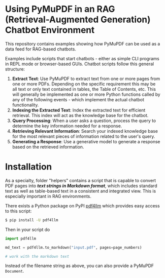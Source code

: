 # Using PyMuPDF in an RAG (Retrieval-Augmented Generation) Chatbot Environment

This repository contains examples showing how PyMuPDF can be used as a data feed for RAG-based chatbots.

Examples include scripts that start chatbots - either as simple CLI programs in REPL mode or browser-based GUIs.
Chatbot scripts follow this general structure:

1. **Extract Text**: Use PyMuPDF to extract text from one or more pages from one or more PDFs. Depending on the specific requirement this may be all text or only text contained in tables, the Table of Contents, etc.
This will generally be implemented as one or more Python functions called by any of the following events - which implement the actual chatbot functionality.
2. **Indexing the Extracted Text**: Index the extracted text for efficient retrieval. This index will act as the knowledge base for the chatbot.
3. **Query Processing**: When a user asks a question, process the query to determine the key information needed for a response.
4. **Retrieving Relevant Information**: Search your indexed knowledge base for the most relevant pieces of information related to the user's query.
5. **Generating a Response**: Use a generative model to generate a response based on the retrieved information.

# Installation

As a specialty, folder "helpers" contains a script that is capable to convert PDF pages into **_text strings in Markdown format_**, which includes standard text as well as table-based text in a consistent and integrated view. This is especially important in RAG environments.

There exists a Python package on PyPI [pdf4llm](https://pypi.org/project/pdf4llm/) which provides easy access to this script:

```bash
$ pip install -U pdf4llm
```

Then in your script do

```python
import pdf4llm

md_text = pdf4llm.to_markdown("input.pdf", pages=page_numbers)

# work with the markdown text
```

Instead of the filename string as above, you can also provide a PyMuPDF `Document`. 